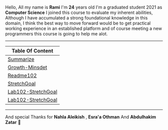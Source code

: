 Hello, All my name is **Rami** I'm **24** years old 
I'm a graduated student 2021 as **Computer Science** 
I joined this course to evaluate my inherent abilities,
Although I have accumulated a strong foundational knowledge in this domain, 
I think the best way to move forward would be to get practical working experience in an established platform and of course meeting a new programmers
this course is going to help me alot.  

----

| Table Of Content  |
| ------------- | 
| [Summarize](https://mastermind6666.github.io/reading-notes/Summarize)  | 
| [Growth-Minsdet](https://mastermind6666.github.io/reading-notes/Growth-Minsdet) | 
| [Readme102](https://mastermind6666.github.io/reading-notes/Readme102) | 
| [StretchGoal](https://mastermind6666.github.io/reading-notes/StretchGoal) |
| [Lab102-StretchGoal](https://mastermind6666.github.io/reading-notes/Lab102) | 
| [Lab102-StretchGoal](https://mastermind6666.github.io/reading-notes/Videos-summrize) | 

----



And special Thanks for **Nahla Aleikish** , **Esra'a Othman** And **Abdulhakim Zatar** 🙏 

